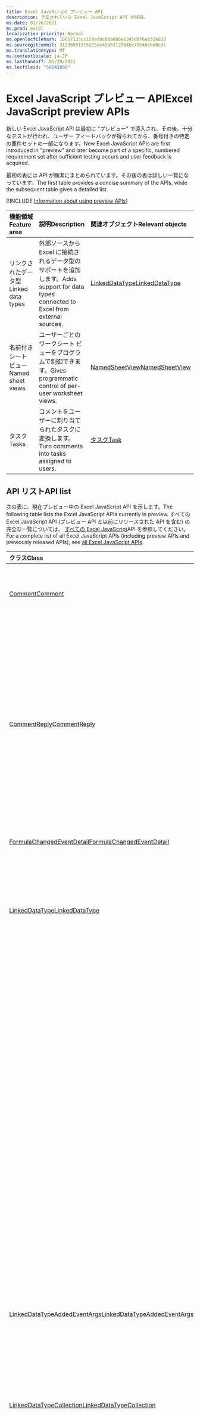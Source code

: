 ```yaml
---
title: Excel JavaScript プレビュー API
description: 予定されている Excel JavaScript API の詳細。
ms.date: 01/26/2021
ms.prod: excel
localization_priority: Normal
ms.openlocfilehash: 10057123cc159af0c00a6b6e6345d8f6ab316822
ms.sourcegitcommit: 3123b9819c5225ee45a5312f64be79e46cbd0e3c
ms.translationtype: MT
ms.contentlocale: ja-JP
ms.lasthandoff: 01/29/2021
ms.locfileid: "50043898"
---
```

# <a name="excel-javascript-preview-apis"></a><span data-ttu-id="1f896-103">Excel JavaScript プレビュー API</span><span class="sxs-lookup"><span data-stu-id="1f896-103">Excel JavaScript preview APIs</span></span>

<span data-ttu-id="1f896-104">新しい Excel JavaScript API は最初に "プレビュー" で導入され、その後、十分なテストが行われ、ユーザー フィードバックが得られてから、番号付きの特定の要件セットの一部になります。</span><span class="sxs-lookup"><span data-stu-id="1f896-104">New Excel JavaScript APIs are first introduced in "preview" and later become part of a specific, numbered requirement set after sufficient testing occurs and user feedback is acquired.</span></span>

<span data-ttu-id="1f896-105">最初の表には API が簡潔にまとめられています。その後の表は詳しい一覧になっています。</span><span class="sxs-lookup"><span data-stu-id="1f896-105">The first table provides a concise summary of the APIs, while the subsequent table gives a detailed list.</span></span>

[!INCLUDE [Information about using preview APIs](../../includes/using-preview-apis-host.md)]

| <span data-ttu-id="1f896-106">機能領域</span><span class="sxs-lookup"><span data-stu-id="1f896-106">Feature area</span></span> | <span data-ttu-id="1f896-107">説明</span><span class="sxs-lookup"><span data-stu-id="1f896-107">Description</span></span> | <span data-ttu-id="1f896-108">関連オブジェクト</span><span class="sxs-lookup"><span data-stu-id="1f896-108">Relevant objects</span></span> |
|:--- |:--- |:--- |
| <span data-ttu-id="1f896-109">リンクされたデータ型</span><span class="sxs-lookup"><span data-stu-id="1f896-109">Linked data types</span></span> | <span data-ttu-id="1f896-110">外部ソースから Excel に接続されるデータ型のサポートを追加します。</span><span class="sxs-lookup"><span data-stu-id="1f896-110">Adds support for data types connected to Excel from external sources.</span></span> | [<span data-ttu-id="1f896-111">LinkedDataType</span><span class="sxs-lookup"><span data-stu-id="1f896-111">LinkedDataType</span></span>](/javascript/api/excel/excel.linkeddatatype)|
| <span data-ttu-id="1f896-112">名前付きシート ビュー</span><span class="sxs-lookup"><span data-stu-id="1f896-112">Named sheet views</span></span> | <span data-ttu-id="1f896-113">ユーザーごとのワークシート ビューをプログラムで制御できます。</span><span class="sxs-lookup"><span data-stu-id="1f896-113">Gives programmatic control of per-user worksheet views.</span></span> | [<span data-ttu-id="1f896-114">NamedSheetView</span><span class="sxs-lookup"><span data-stu-id="1f896-114">NamedSheetView</span></span>](/javascript/api/excel/excel.namedsheetview) |
| <span data-ttu-id="1f896-115">タスク</span><span class="sxs-lookup"><span data-stu-id="1f896-115">Tasks</span></span> | <span data-ttu-id="1f896-116">コメントをユーザーに割り当てられたタスクに変換します。</span><span class="sxs-lookup"><span data-stu-id="1f896-116">Turn comments into tasks assigned to users.</span></span> | [<span data-ttu-id="1f896-117">タスク</span><span class="sxs-lookup"><span data-stu-id="1f896-117">Task</span></span>](/javascript/api/excel/excel.task) |

## <a name="api-list"></a><span data-ttu-id="1f896-118">API リスト</span><span class="sxs-lookup"><span data-stu-id="1f896-118">API list</span></span>

<span data-ttu-id="1f896-119">次の表に、現在プレビュー中の Excel JavaScript API を示します。</span><span class="sxs-lookup"><span data-stu-id="1f896-119">The following table lists the Excel JavaScript APIs currently in preview.</span></span> <span data-ttu-id="1f896-120">すべての Excel JavaScript API (プレビュー API と以前にリリースされた API を含む) の完全な一覧については、 [すべての Excel JavaScript](/javascript/api/excel?view=excel-js-preview&preserve-view=true)API を参照してください。</span><span class="sxs-lookup"><span data-stu-id="1f896-120">For a complete list of all Excel JavaScript APIs (including preview APIs and previously released APIs), see [all Excel JavaScript APIs](/javascript/api/excel?view=excel-js-preview&preserve-view=true).</span></span>

| <span data-ttu-id="1f896-121">クラス</span><span class="sxs-lookup"><span data-stu-id="1f896-121">Class</span></span> | <span data-ttu-id="1f896-122">フィールド</span><span class="sxs-lookup"><span data-stu-id="1f896-122">Fields</span></span> | <span data-ttu-id="1f896-123">説明</span><span class="sxs-lookup"><span data-stu-id="1f896-123">Description</span></span> |
|:---|:---|:---|
|[<span data-ttu-id="1f896-124">Comment</span><span class="sxs-lookup"><span data-stu-id="1f896-124">Comment</span></span>](/javascript/api/excel/excel.comment)|[<span data-ttu-id="1f896-125">assignTask(email: string)</span><span class="sxs-lookup"><span data-stu-id="1f896-125">assignTask(email: string)</span></span>](/javascript/api/excel/excel.comment#assigntask-email-)|<span data-ttu-id="1f896-126">コメントに添付されたタスクを、特定のユーザーに唯一の割り当て先として割り当てる。</span><span class="sxs-lookup"><span data-stu-id="1f896-126">Assigns the task attached to the comment to the given user as the sole assignee.</span></span>|
||[<span data-ttu-id="1f896-127">getTask()</span><span class="sxs-lookup"><span data-stu-id="1f896-127">getTask()</span></span>](/javascript/api/excel/excel.comment#gettask--)|<span data-ttu-id="1f896-128">このコメントに関連付けられているタスクを取得します。</span><span class="sxs-lookup"><span data-stu-id="1f896-128">Gets the task associated with this comment.</span></span>|
||[<span data-ttu-id="1f896-129">getTaskOrNullObject()</span><span class="sxs-lookup"><span data-stu-id="1f896-129">getTaskOrNullObject()</span></span>](/javascript/api/excel/excel.comment#gettaskornullobject--)|<span data-ttu-id="1f896-130">このコメントに関連付けられているタスクを取得します。</span><span class="sxs-lookup"><span data-stu-id="1f896-130">Gets the task associated with this comment.</span></span>|
|[<span data-ttu-id="1f896-131">CommentReply</span><span class="sxs-lookup"><span data-stu-id="1f896-131">CommentReply</span></span>](/javascript/api/excel/excel.commentreply)|[<span data-ttu-id="1f896-132">assignTask(email: string)</span><span class="sxs-lookup"><span data-stu-id="1f896-132">assignTask(email: string)</span></span>](/javascript/api/excel/excel.commentreply#assigntask-email-)|<span data-ttu-id="1f896-133">コメントに添付されたタスクを、特定のユーザーに唯一の割り当て先として割り当てる。</span><span class="sxs-lookup"><span data-stu-id="1f896-133">Assigns the task attached to the comment to the given user as the sole assignee.</span></span>|
||[<span data-ttu-id="1f896-134">getTask()</span><span class="sxs-lookup"><span data-stu-id="1f896-134">getTask()</span></span>](/javascript/api/excel/excel.commentreply#gettask--)|<span data-ttu-id="1f896-135">このコメントに関連付けられているタスクを取得します。</span><span class="sxs-lookup"><span data-stu-id="1f896-135">Gets the task associated with this comment.</span></span>|
||[<span data-ttu-id="1f896-136">getTaskOrNullObject()</span><span class="sxs-lookup"><span data-stu-id="1f896-136">getTaskOrNullObject()</span></span>](/javascript/api/excel/excel.commentreply#gettaskornullobject--)|<span data-ttu-id="1f896-137">このコメントに関連付けられているタスクを取得します。</span><span class="sxs-lookup"><span data-stu-id="1f896-137">Gets the task associated with this comment.</span></span>|
|[<span data-ttu-id="1f896-138">FormulaChangedEventDetail</span><span class="sxs-lookup"><span data-stu-id="1f896-138">FormulaChangedEventDetail</span></span>](/javascript/api/excel/excel.formulachangedeventdetail)|[<span data-ttu-id="1f896-139">cellAddress</span><span class="sxs-lookup"><span data-stu-id="1f896-139">cellAddress</span></span>](/javascript/api/excel/excel.formulachangedeventdetail#celladdress)|<span data-ttu-id="1f896-140">変更された数式を含むセルのアドレス。</span><span class="sxs-lookup"><span data-stu-id="1f896-140">The address of the cell that contains the changed formula.</span></span>|
||[<span data-ttu-id="1f896-141">previousFormula</span><span class="sxs-lookup"><span data-stu-id="1f896-141">previousFormula</span></span>](/javascript/api/excel/excel.formulachangedeventdetail#previousformula)|<span data-ttu-id="1f896-142">変更前の数式を表します。</span><span class="sxs-lookup"><span data-stu-id="1f896-142">Represents the previous formula, before it was changed.</span></span>|
|[<span data-ttu-id="1f896-143">LinkedDataType</span><span class="sxs-lookup"><span data-stu-id="1f896-143">LinkedDataType</span></span>](/javascript/api/excel/excel.linkeddatatype)|[<span data-ttu-id="1f896-144">dataProvider</span><span class="sxs-lookup"><span data-stu-id="1f896-144">dataProvider</span></span>](/javascript/api/excel/excel.linkeddatatype#dataprovider)|<span data-ttu-id="1f896-145">リンクされたデータ型のデータ プロバイダーの名前。</span><span class="sxs-lookup"><span data-stu-id="1f896-145">The name of the data provider for the linked data type.</span></span>|
||[<span data-ttu-id="1f896-146">lastRefreshed</span><span class="sxs-lookup"><span data-stu-id="1f896-146">lastRefreshed</span></span>](/javascript/api/excel/excel.linkeddatatype#lastrefreshed)|<span data-ttu-id="1f896-147">リンクされたデータ型が最後に更新されたブックを開いた後のローカル タイム ゾーンの日時。</span><span class="sxs-lookup"><span data-stu-id="1f896-147">The local time-zone date and time since the workbook was opened when the linked data type was last refreshed.</span></span>|
||[<span data-ttu-id="1f896-148">name</span><span class="sxs-lookup"><span data-stu-id="1f896-148">name</span></span>](/javascript/api/excel/excel.linkeddatatype#name)|<span data-ttu-id="1f896-149">リンクされたデータ型の名前。</span><span class="sxs-lookup"><span data-stu-id="1f896-149">The name of the linked data type.</span></span>|
||[<span data-ttu-id="1f896-150">periodicRefreshInterval</span><span class="sxs-lookup"><span data-stu-id="1f896-150">periodicRefreshInterval</span></span>](/javascript/api/excel/excel.linkeddatatype#periodicrefreshinterval)|<span data-ttu-id="1f896-151">リンクされたデータ型が "Periodic" に設定されている場合に更新される頻度 ( `refreshMode` 秒)。</span><span class="sxs-lookup"><span data-stu-id="1f896-151">The frequency, in seconds, at which the linked data type is refreshed if `refreshMode` is set to "Periodic".</span></span>|
||[<span data-ttu-id="1f896-152">refreshMode</span><span class="sxs-lookup"><span data-stu-id="1f896-152">refreshMode</span></span>](/javascript/api/excel/excel.linkeddatatype#refreshmode)|<span data-ttu-id="1f896-153">リンクされたデータ型のデータを取得するメカニズム。</span><span class="sxs-lookup"><span data-stu-id="1f896-153">The mechanism by which the data for the linked data type is retrieved.</span></span>|
||[<span data-ttu-id="1f896-154">serviceId</span><span class="sxs-lookup"><span data-stu-id="1f896-154">serviceId</span></span>](/javascript/api/excel/excel.linkeddatatype#serviceid)|<span data-ttu-id="1f896-155">リンクされたデータ型の一意の ID。</span><span class="sxs-lookup"><span data-stu-id="1f896-155">The unique id of the linked data type.</span></span>|
||[<span data-ttu-id="1f896-156">supportedRefreshModes</span><span class="sxs-lookup"><span data-stu-id="1f896-156">supportedRefreshModes</span></span>](/javascript/api/excel/excel.linkeddatatype#supportedrefreshmodes)|<span data-ttu-id="1f896-157">リンクされたデータ型でサポートされているすべての更新モードを含む配列を返します。</span><span class="sxs-lookup"><span data-stu-id="1f896-157">Returns an array with all the refresh modes supported by the linked data type.</span></span>|
||[<span data-ttu-id="1f896-158">requestRefresh()</span><span class="sxs-lookup"><span data-stu-id="1f896-158">requestRefresh()</span></span>](/javascript/api/excel/excel.linkeddatatype#requestrefresh--)|<span data-ttu-id="1f896-159">リンクされたデータ型を更新する要求を行います。</span><span class="sxs-lookup"><span data-stu-id="1f896-159">Makes a request to refresh the linked data type.</span></span>|
||[<span data-ttu-id="1f896-160">requestSetRefreshMode(refreshMode: Excel.LinkedDataTypeRefreshMode)</span><span class="sxs-lookup"><span data-stu-id="1f896-160">requestSetRefreshMode(refreshMode: Excel.LinkedDataTypeRefreshMode)</span></span>](/javascript/api/excel/excel.linkeddatatype#requestsetrefreshmode-refreshmode-)|<span data-ttu-id="1f896-161">このリンクされたデータ型の更新モードを変更する要求を行います。</span><span class="sxs-lookup"><span data-stu-id="1f896-161">Makes a request to change the refresh mode for this linked data type.</span></span>|
|[<span data-ttu-id="1f896-162">LinkedDataTypeAddedEventArgs</span><span class="sxs-lookup"><span data-stu-id="1f896-162">LinkedDataTypeAddedEventArgs</span></span>](/javascript/api/excel/excel.linkeddatatypeaddedeventargs)|[<span data-ttu-id="1f896-163">serviceId</span><span class="sxs-lookup"><span data-stu-id="1f896-163">serviceId</span></span>](/javascript/api/excel/excel.linkeddatatypeaddedeventargs#serviceid)|<span data-ttu-id="1f896-164">新しいリンク されたデータ型の一意の ID。</span><span class="sxs-lookup"><span data-stu-id="1f896-164">The unique id of the new linked data type.</span></span>|
||[<span data-ttu-id="1f896-165">source</span><span class="sxs-lookup"><span data-stu-id="1f896-165">source</span></span>](/javascript/api/excel/excel.linkeddatatypeaddedeventargs#source)|<span data-ttu-id="1f896-166">イベントのソースを取得します。</span><span class="sxs-lookup"><span data-stu-id="1f896-166">Gets the source of the event.</span></span>|
||[<span data-ttu-id="1f896-167">type</span><span class="sxs-lookup"><span data-stu-id="1f896-167">type</span></span>](/javascript/api/excel/excel.linkeddatatypeaddedeventargs#type)|<span data-ttu-id="1f896-168">イベントの種類を取得します。</span><span class="sxs-lookup"><span data-stu-id="1f896-168">Gets the type of the event.</span></span>|
|[<span data-ttu-id="1f896-169">LinkedDataTypeCollection</span><span class="sxs-lookup"><span data-stu-id="1f896-169">LinkedDataTypeCollection</span></span>](/javascript/api/excel/excel.linkeddatatypecollection)|[<span data-ttu-id="1f896-170">getCount()</span><span class="sxs-lookup"><span data-stu-id="1f896-170">getCount()</span></span>](/javascript/api/excel/excel.linkeddatatypecollection#getcount--)|<span data-ttu-id="1f896-171">コレクション内のリンクされたデータ型の数を取得します。</span><span class="sxs-lookup"><span data-stu-id="1f896-171">Gets the number of linked data types in the collection.</span></span>|
||[<span data-ttu-id="1f896-172">getItem(key: number)</span><span class="sxs-lookup"><span data-stu-id="1f896-172">getItem(key: number)</span></span>](/javascript/api/excel/excel.linkeddatatypecollection#getitem-key-)|<span data-ttu-id="1f896-173">サービス ID によってリンクされたデータ型を取得します。</span><span class="sxs-lookup"><span data-stu-id="1f896-173">Gets a linked data type by service id.</span></span>|
||[<span data-ttu-id="1f896-174">getItemAt(index: number)</span><span class="sxs-lookup"><span data-stu-id="1f896-174">getItemAt(index: number)</span></span>](/javascript/api/excel/excel.linkeddatatypecollection#getitemat-index-)|<span data-ttu-id="1f896-175">コレクション内のインデックスによってリンクされたデータ型を取得します。</span><span class="sxs-lookup"><span data-stu-id="1f896-175">Gets a linked data type by its index in the collection.</span></span>|
||[<span data-ttu-id="1f896-176">getItemOrNullObject(key: number)</span><span class="sxs-lookup"><span data-stu-id="1f896-176">getItemOrNullObject(key: number)</span></span>](/javascript/api/excel/excel.linkeddatatypecollection#getitemornullobject-key-)|<span data-ttu-id="1f896-177">ID によってリンクされたデータ型を取得します。</span><span class="sxs-lookup"><span data-stu-id="1f896-177">Gets a linked data type by ID.</span></span>|
||[<span data-ttu-id="1f896-178">items</span><span class="sxs-lookup"><span data-stu-id="1f896-178">items</span></span>](/javascript/api/excel/excel.linkeddatatypecollection#items)|<span data-ttu-id="1f896-179">このコレクション内に読み込まれた子アイテムを取得します。</span><span class="sxs-lookup"><span data-stu-id="1f896-179">Gets the loaded child items in this collection.</span></span>|
||[<span data-ttu-id="1f896-180">requestRefreshAll()</span><span class="sxs-lookup"><span data-stu-id="1f896-180">requestRefreshAll()</span></span>](/javascript/api/excel/excel.linkeddatatypecollection#requestrefreshall--)|<span data-ttu-id="1f896-181">コレクション内のすべてのリンクされたデータ型を更新する要求を行います。</span><span class="sxs-lookup"><span data-stu-id="1f896-181">Makes a request to refresh all the linked data types in the collection.</span></span>|
|[<span data-ttu-id="1f896-182">NamedSheetView</span><span class="sxs-lookup"><span data-stu-id="1f896-182">NamedSheetView</span></span>](/javascript/api/excel/excel.namedsheetview)|[<span data-ttu-id="1f896-183">activate()</span><span class="sxs-lookup"><span data-stu-id="1f896-183">activate()</span></span>](/javascript/api/excel/excel.namedsheetview#activate--)|<span data-ttu-id="1f896-184">このシート ビューをアクティブ化します。</span><span class="sxs-lookup"><span data-stu-id="1f896-184">Activates this sheet view.</span></span>|
||[<span data-ttu-id="1f896-185">delete()</span><span class="sxs-lookup"><span data-stu-id="1f896-185">delete()</span></span>](/javascript/api/excel/excel.namedsheetview#delete--)|<span data-ttu-id="1f896-186">ワークシートからシート ビューを削除します。</span><span class="sxs-lookup"><span data-stu-id="1f896-186">Removes the sheet view from the worksheet.</span></span>|
||[<span data-ttu-id="1f896-187">duplicate(name?: string)</span><span class="sxs-lookup"><span data-stu-id="1f896-187">duplicate(name?: string)</span></span>](/javascript/api/excel/excel.namedsheetview#duplicate-name-)|<span data-ttu-id="1f896-188">このシート ビューのコピーを作成します。</span><span class="sxs-lookup"><span data-stu-id="1f896-188">Creates a copy of this sheet view.</span></span>|
||[<span data-ttu-id="1f896-189">name</span><span class="sxs-lookup"><span data-stu-id="1f896-189">name</span></span>](/javascript/api/excel/excel.namedsheetview#name)|<span data-ttu-id="1f896-190">シート ビューの名前を取得または設定します。</span><span class="sxs-lookup"><span data-stu-id="1f896-190">Gets or sets the name of the sheet view.</span></span>|
|[<span data-ttu-id="1f896-191">NamedSheetViewCollection</span><span class="sxs-lookup"><span data-stu-id="1f896-191">NamedSheetViewCollection</span></span>](/javascript/api/excel/excel.namedsheetviewcollection)|[<span data-ttu-id="1f896-192">add(name: string)</span><span class="sxs-lookup"><span data-stu-id="1f896-192">add(name: string)</span></span>](/javascript/api/excel/excel.namedsheetviewcollection#add-name-)|<span data-ttu-id="1f896-193">指定された名前の新しいシート ビューを作成します。</span><span class="sxs-lookup"><span data-stu-id="1f896-193">Creates a new sheet view with the given name.</span></span>|
||[<span data-ttu-id="1f896-194">enterTemporary()</span><span class="sxs-lookup"><span data-stu-id="1f896-194">enterTemporary()</span></span>](/javascript/api/excel/excel.namedsheetviewcollection#entertemporary--)|<span data-ttu-id="1f896-195">新しい一時シート ビューを作成してアクティブ化します。</span><span class="sxs-lookup"><span data-stu-id="1f896-195">Creates and activates a new temporary sheet view.</span></span>|
||[<span data-ttu-id="1f896-196">exit()</span><span class="sxs-lookup"><span data-stu-id="1f896-196">exit()</span></span>](/javascript/api/excel/excel.namedsheetviewcollection#exit--)|<span data-ttu-id="1f896-197">現在アクティブなシート ビューを終了します。</span><span class="sxs-lookup"><span data-stu-id="1f896-197">Exits the currently active sheet view.</span></span>|
||[<span data-ttu-id="1f896-198">getActive()</span><span class="sxs-lookup"><span data-stu-id="1f896-198">getActive()</span></span>](/javascript/api/excel/excel.namedsheetviewcollection#getactive--)|<span data-ttu-id="1f896-199">ワークシートの現在アクティブなシート ビューを取得します。</span><span class="sxs-lookup"><span data-stu-id="1f896-199">Gets the worksheet's currently active sheet view.</span></span>|
||[<span data-ttu-id="1f896-200">getCount()</span><span class="sxs-lookup"><span data-stu-id="1f896-200">getCount()</span></span>](/javascript/api/excel/excel.namedsheetviewcollection#getcount--)|<span data-ttu-id="1f896-201">このワークシートのシート ビューの数を取得します。</span><span class="sxs-lookup"><span data-stu-id="1f896-201">Gets the number of sheet views in this worksheet.</span></span>|
||[<span data-ttu-id="1f896-202">getItem(key: string)</span><span class="sxs-lookup"><span data-stu-id="1f896-202">getItem(key: string)</span></span>](/javascript/api/excel/excel.namedsheetviewcollection#getitem-key-)|<span data-ttu-id="1f896-203">名前を使用してシート ビューを取得します。</span><span class="sxs-lookup"><span data-stu-id="1f896-203">Gets a sheet view using its name.</span></span>|
||[<span data-ttu-id="1f896-204">getItemAt(index: number)</span><span class="sxs-lookup"><span data-stu-id="1f896-204">getItemAt(index: number)</span></span>](/javascript/api/excel/excel.namedsheetviewcollection#getitemat-index-)|<span data-ttu-id="1f896-205">コレクション内のインデックスでシート ビューを取得します。</span><span class="sxs-lookup"><span data-stu-id="1f896-205">Gets a sheet view by its index in the collection.</span></span>|
||[<span data-ttu-id="1f896-206">items</span><span class="sxs-lookup"><span data-stu-id="1f896-206">items</span></span>](/javascript/api/excel/excel.namedsheetviewcollection#items)|<span data-ttu-id="1f896-207">このコレクション内に読み込まれた子アイテムを取得します。</span><span class="sxs-lookup"><span data-stu-id="1f896-207">Gets the loaded child items in this collection.</span></span>|
|[<span data-ttu-id="1f896-208">PivotLayout</span><span class="sxs-lookup"><span data-stu-id="1f896-208">PivotLayout</span></span>](/javascript/api/excel/excel.pivotlayout)|[<span data-ttu-id="1f896-209">altTextDescription</span><span class="sxs-lookup"><span data-stu-id="1f896-209">altTextDescription</span></span>](/javascript/api/excel/excel.pivotlayout#alttextdescription)|<span data-ttu-id="1f896-210">ピボットテーブルの代替テキストの説明。</span><span class="sxs-lookup"><span data-stu-id="1f896-210">The alt text description of the PivotTable.</span></span>|
||[<span data-ttu-id="1f896-211">altTextTitle</span><span class="sxs-lookup"><span data-stu-id="1f896-211">altTextTitle</span></span>](/javascript/api/excel/excel.pivotlayout#alttexttitle)|<span data-ttu-id="1f896-212">ピボットテーブルの代替テキスト タイトル。</span><span class="sxs-lookup"><span data-stu-id="1f896-212">The alt text title of the PivotTable.</span></span>|
||[<span data-ttu-id="1f896-213">displayBlankLineAfterEachItem(display: boolean)</span><span class="sxs-lookup"><span data-stu-id="1f896-213">displayBlankLineAfterEachItem(display: boolean)</span></span>](/javascript/api/excel/excel.pivotlayout#displayblanklineaftereachitem-display-)|<span data-ttu-id="1f896-214">各項目の後に空白行を表示するかどうかを設定します。</span><span class="sxs-lookup"><span data-stu-id="1f896-214">Sets whether or not to display a blank line after each item.</span></span>|
||[<span data-ttu-id="1f896-215">emptyCellText</span><span class="sxs-lookup"><span data-stu-id="1f896-215">emptyCellText</span></span>](/javascript/api/excel/excel.pivotlayout#emptycelltext)|<span data-ttu-id="1f896-216">次の場合、ピボットテーブルの空のセルに自動的に入力されるテキスト `fillEmptyCells == true` です。</span><span class="sxs-lookup"><span data-stu-id="1f896-216">The text that is automatically filled into any empty cell in the PivotTable if `fillEmptyCells == true`.</span></span>|
||[<span data-ttu-id="1f896-217">fillEmptyCells</span><span class="sxs-lookup"><span data-stu-id="1f896-217">fillEmptyCells</span></span>](/javascript/api/excel/excel.pivotlayout#fillemptycells)|<span data-ttu-id="1f896-218">ピボットテーブル内の空のセルに次の値を設定するかどうかを指定します `emptyCellText` 。</span><span class="sxs-lookup"><span data-stu-id="1f896-218">Specifies whether empty cells in the PivotTable should be populated with the `emptyCellText`.</span></span>|
||[<span data-ttu-id="1f896-219">getCell(dataHierarchy: DataPivotHierarchy \| string, rowItems: Array<PivotItem \| string>, columnItems: Array<PivotItem \| string>)</span><span class="sxs-lookup"><span data-stu-id="1f896-219">getCell(dataHierarchy: DataPivotHierarchy \| string, rowItems: Array<PivotItem \| string>, columnItems: Array<PivotItem \| string>)</span></span>](/javascript/api/excel/excel.pivotlayout#getcell-datahierarchy--rowitems--columnitems-)|<span data-ttu-id="1f896-220">データ階層と、それぞれの階層の行および列の項目に基づいて、ピボットテーブル内の一意のセルを取得します。 </span><span class="sxs-lookup"><span data-stu-id="1f896-220">Gets a unique cell in the PivotTable based on a data hierarchy and the row and column items of their respective hierarchies.</span></span>|
||[<span data-ttu-id="1f896-221">pivotStyle</span><span class="sxs-lookup"><span data-stu-id="1f896-221">pivotStyle</span></span>](/javascript/api/excel/excel.pivotlayout#pivotstyle)|<span data-ttu-id="1f896-222">ピボットテーブルに適用されるスタイルを指定します。</span><span class="sxs-lookup"><span data-stu-id="1f896-222">The style applied to the PivotTable.</span></span>|
||[<span data-ttu-id="1f896-223">repeatAllItemLabels(repeatLabels: boolean)</span><span class="sxs-lookup"><span data-stu-id="1f896-223">repeatAllItemLabels(repeatLabels: boolean)</span></span>](/javascript/api/excel/excel.pivotlayout#repeatallitemlabels-repeatlabels-)|<span data-ttu-id="1f896-224">ピボットテーブル内のすべてのフィールドで [すべてのアイテム ラベルを繰り返す] 設定を設定します。</span><span class="sxs-lookup"><span data-stu-id="1f896-224">Sets the "repeat all item labels" setting across all fields in the PivotTable.</span></span>|
||[<span data-ttu-id="1f896-225">setStyle(style: string \| PivotTableStyle \| BuiltInPivotTableStyle)</span><span class="sxs-lookup"><span data-stu-id="1f896-225">setStyle(style: string \| PivotTableStyle \| BuiltInPivotTableStyle)</span></span>](/javascript/api/excel/excel.pivotlayout#setstyle-style-)|<span data-ttu-id="1f896-226">ピボットテーブルに適用するスタイルを設定します。</span><span class="sxs-lookup"><span data-stu-id="1f896-226">Sets the style applied to the PivotTable.</span></span>|
||[<span data-ttu-id="1f896-227">showFieldHeaders</span><span class="sxs-lookup"><span data-stu-id="1f896-227">showFieldHeaders</span></span>](/javascript/api/excel/excel.pivotlayout#showfieldheaders)|<span data-ttu-id="1f896-228">ピボットテーブルにフィールド ヘッダー (フィールド キャプションとフィルター ドロップダウン) を表示するかどうかを指定します。</span><span class="sxs-lookup"><span data-stu-id="1f896-228">Specifies whether the PivotTable displays field headers (field captions and filter drop-downs).</span></span>|
|[<span data-ttu-id="1f896-229">PivotTable</span><span class="sxs-lookup"><span data-stu-id="1f896-229">PivotTable</span></span>](/javascript/api/excel/excel.pivottable)|[<span data-ttu-id="1f896-230">refreshOnOpen</span><span class="sxs-lookup"><span data-stu-id="1f896-230">refreshOnOpen</span></span>](/javascript/api/excel/excel.pivottable#refreshonopen)|<span data-ttu-id="1f896-231">ブックを開くとピボットテーブルを更新するかどうかを指定します。</span><span class="sxs-lookup"><span data-stu-id="1f896-231">Specifies whether the PivotTable refreshes when the workbook opens.</span></span>|
|[<span data-ttu-id="1f896-232">Range</span><span class="sxs-lookup"><span data-stu-id="1f896-232">Range</span></span>](/javascript/api/excel/excel.range)|[<span data-ttu-id="1f896-233">getPrecedents()</span><span class="sxs-lookup"><span data-stu-id="1f896-233">getPrecedents()</span></span>](/javascript/api/excel/excel.range#getprecedents--)|<span data-ttu-id="1f896-234">同じワークシートまたは複数のワークシート内のセルのすべての参照元を含む範囲を表す `WorkbookRangeAreas` オブジェクトを返します。</span><span class="sxs-lookup"><span data-stu-id="1f896-234">Returns a `WorkbookRangeAreas` object that represents the range containing all the precedents of a cell in same worksheet or in multiple worksheets.</span></span>|
|[<span data-ttu-id="1f896-235">RefreshModeChangedEventArgs</span><span class="sxs-lookup"><span data-stu-id="1f896-235">RefreshModeChangedEventArgs</span></span>](/javascript/api/excel/excel.refreshmodechangedeventargs)|[<span data-ttu-id="1f896-236">refreshMode</span><span class="sxs-lookup"><span data-stu-id="1f896-236">refreshMode</span></span>](/javascript/api/excel/excel.refreshmodechangedeventargs#refreshmode)|<span data-ttu-id="1f896-237">リンクされたデータ型の更新モード。</span><span class="sxs-lookup"><span data-stu-id="1f896-237">The linked data type refresh mode.</span></span>|
||[<span data-ttu-id="1f896-238">serviceId</span><span class="sxs-lookup"><span data-stu-id="1f896-238">serviceId</span></span>](/javascript/api/excel/excel.refreshmodechangedeventargs#serviceid)|<span data-ttu-id="1f896-239">更新モードが変更されたオブジェクトの一意の ID。</span><span class="sxs-lookup"><span data-stu-id="1f896-239">The unique id of the object whose refresh mode was changed.</span></span>|
||[<span data-ttu-id="1f896-240">source</span><span class="sxs-lookup"><span data-stu-id="1f896-240">source</span></span>](/javascript/api/excel/excel.refreshmodechangedeventargs#source)|<span data-ttu-id="1f896-241">イベントのソースを取得します。</span><span class="sxs-lookup"><span data-stu-id="1f896-241">Gets the source of the event.</span></span>|
||[<span data-ttu-id="1f896-242">type</span><span class="sxs-lookup"><span data-stu-id="1f896-242">type</span></span>](/javascript/api/excel/excel.refreshmodechangedeventargs#type)|<span data-ttu-id="1f896-243">イベントの種類を取得します。</span><span class="sxs-lookup"><span data-stu-id="1f896-243">Gets the type of the event.</span></span>|
|[<span data-ttu-id="1f896-244">RefreshRequestCompletedEventArgs</span><span class="sxs-lookup"><span data-stu-id="1f896-244">RefreshRequestCompletedEventArgs</span></span>](/javascript/api/excel/excel.refreshrequestcompletedeventargs)|[<span data-ttu-id="1f896-245">refreshed</span><span class="sxs-lookup"><span data-stu-id="1f896-245">refreshed</span></span>](/javascript/api/excel/excel.refreshrequestcompletedeventargs#refreshed)|<span data-ttu-id="1f896-246">更新要求が成功したかどうかを示します。</span><span class="sxs-lookup"><span data-stu-id="1f896-246">Indicates if the request to refresh was successful.</span></span>|
||[<span data-ttu-id="1f896-247">serviceId</span><span class="sxs-lookup"><span data-stu-id="1f896-247">serviceId</span></span>](/javascript/api/excel/excel.refreshrequestcompletedeventargs#serviceid)|<span data-ttu-id="1f896-248">更新要求が完了したオブジェクトの一意の ID。</span><span class="sxs-lookup"><span data-stu-id="1f896-248">The unique id of the object whose refresh request was completed.</span></span>|
||[<span data-ttu-id="1f896-249">source</span><span class="sxs-lookup"><span data-stu-id="1f896-249">source</span></span>](/javascript/api/excel/excel.refreshrequestcompletedeventargs#source)|<span data-ttu-id="1f896-250">イベントのソースを取得します。</span><span class="sxs-lookup"><span data-stu-id="1f896-250">Gets the source of the event.</span></span>|
||[<span data-ttu-id="1f896-251">type</span><span class="sxs-lookup"><span data-stu-id="1f896-251">type</span></span>](/javascript/api/excel/excel.refreshrequestcompletedeventargs#type)|<span data-ttu-id="1f896-252">イベントの種類を取得します。</span><span class="sxs-lookup"><span data-stu-id="1f896-252">Gets the type of the event.</span></span>|
||[<span data-ttu-id="1f896-253">warnings</span><span class="sxs-lookup"><span data-stu-id="1f896-253">warnings</span></span>](/javascript/api/excel/excel.refreshrequestcompletedeventargs#warnings)|<span data-ttu-id="1f896-254">更新要求から生成された警告を含む配列。</span><span class="sxs-lookup"><span data-stu-id="1f896-254">An array that contains any warnings generated from the refresh request.</span></span>|
|[<span data-ttu-id="1f896-255">ShapeCollection</span><span class="sxs-lookup"><span data-stu-id="1f896-255">ShapeCollection</span></span>](/javascript/api/excel/excel.shapecollection)|[<span data-ttu-id="1f896-256">addSvg(xml: string)</span><span class="sxs-lookup"><span data-stu-id="1f896-256">addSvg(xml: string)</span></span>](/javascript/api/excel/excel.shapecollection#addsvg-xml-)|<span data-ttu-id="1f896-257">XML 文字列からスケーラブルなベクター グラフィックス (SVG) を作成し、それをワークシートに追加します。</span><span class="sxs-lookup"><span data-stu-id="1f896-257">Creates a scalable vector graphic (SVG) from an XML string and adds it to the worksheet.</span></span>|
|[<span data-ttu-id="1f896-258">Slicer</span><span class="sxs-lookup"><span data-stu-id="1f896-258">Slicer</span></span>](/javascript/api/excel/excel.slicer)|[<span data-ttu-id="1f896-259">nameInFormula</span><span class="sxs-lookup"><span data-stu-id="1f896-259">nameInFormula</span></span>](/javascript/api/excel/excel.slicer#nameinformula)|<span data-ttu-id="1f896-260">数式で使用するスライサーの名前を表します。</span><span class="sxs-lookup"><span data-stu-id="1f896-260">Represents the slicer name used in the formula.</span></span>|
||[<span data-ttu-id="1f896-261">slicerStyle</span><span class="sxs-lookup"><span data-stu-id="1f896-261">slicerStyle</span></span>](/javascript/api/excel/excel.slicer#slicerstyle)|<span data-ttu-id="1f896-262">スライサーに適用されるスタイル。</span><span class="sxs-lookup"><span data-stu-id="1f896-262">The style applied to the Slicer.</span></span>|
||[<span data-ttu-id="1f896-263">setStyle(style: string \| SlicerStyle \| BuiltInSlicerStyle)</span><span class="sxs-lookup"><span data-stu-id="1f896-263">setStyle(style: string \| SlicerStyle \| BuiltInSlicerStyle)</span></span>](/javascript/api/excel/excel.slicer#setstyle-style-)|<span data-ttu-id="1f896-264">スライサーに適用するスタイルを設定します。</span><span class="sxs-lookup"><span data-stu-id="1f896-264">Sets the style applied to the slicer.</span></span>|
|[<span data-ttu-id="1f896-265">Table</span><span class="sxs-lookup"><span data-stu-id="1f896-265">Table</span></span>](/javascript/api/excel/excel.table)|[<span data-ttu-id="1f896-266">clearStyle()</span><span class="sxs-lookup"><span data-stu-id="1f896-266">clearStyle()</span></span>](/javascript/api/excel/excel.table#clearstyle--)|<span data-ttu-id="1f896-267">既定のテーブル スタイルを使用するようにテーブルを変更します。</span><span class="sxs-lookup"><span data-stu-id="1f896-267">Changes the table to use the default table style.</span></span>|
||[<span data-ttu-id="1f896-268">onFiltered</span><span class="sxs-lookup"><span data-stu-id="1f896-268">onFiltered</span></span>](/javascript/api/excel/excel.table#onfiltered)|<span data-ttu-id="1f896-269">フィルターが特定のテーブルに適用されたときに発生します。</span><span class="sxs-lookup"><span data-stu-id="1f896-269">Occurs when filter is applied on a specific table.</span></span>|
||[<span data-ttu-id="1f896-270">tableStyle</span><span class="sxs-lookup"><span data-stu-id="1f896-270">tableStyle</span></span>](/javascript/api/excel/excel.table#tablestyle)|<span data-ttu-id="1f896-271">Table に適用されるスタイルを指定します。</span><span class="sxs-lookup"><span data-stu-id="1f896-271">The style applied to the Table.</span></span>|
||[<span data-ttu-id="1f896-272">setStyle(style: string \| TableStyle \| BuiltInTableStyle)</span><span class="sxs-lookup"><span data-stu-id="1f896-272">setStyle(style: string \| TableStyle \| BuiltInTableStyle)</span></span>](/javascript/api/excel/excel.table#setstyle-style-)|<span data-ttu-id="1f896-273">表に適用するスタイルを設定します。</span><span class="sxs-lookup"><span data-stu-id="1f896-273">Sets the style applied to the table.</span></span>|
|[<span data-ttu-id="1f896-274">TableCollection</span><span class="sxs-lookup"><span data-stu-id="1f896-274">TableCollection</span></span>](/javascript/api/excel/excel.tablecollection)|[<span data-ttu-id="1f896-275">onFiltered</span><span class="sxs-lookup"><span data-stu-id="1f896-275">onFiltered</span></span>](/javascript/api/excel/excel.tablecollection#onfiltered)|<span data-ttu-id="1f896-276">ブックまたはワークシートのテーブルにフィルターが適用されたときに発生します。</span><span class="sxs-lookup"><span data-stu-id="1f896-276">Occurs when filter is applied on any table in a workbook, or a worksheet.</span></span>|
|[<span data-ttu-id="1f896-277">TableFilteredEventArgs</span><span class="sxs-lookup"><span data-stu-id="1f896-277">TableFilteredEventArgs</span></span>](/javascript/api/excel/excel.tablefilteredeventargs)|[<span data-ttu-id="1f896-278">tableId</span><span class="sxs-lookup"><span data-stu-id="1f896-278">tableId</span></span>](/javascript/api/excel/excel.tablefilteredeventargs#tableid)|<span data-ttu-id="1f896-279">フィルターが適用されているテーブルの ID を取得します。</span><span class="sxs-lookup"><span data-stu-id="1f896-279">Gets the id of the table in which the filter is applied.</span></span>|
||[<span data-ttu-id="1f896-280">type</span><span class="sxs-lookup"><span data-stu-id="1f896-280">type</span></span>](/javascript/api/excel/excel.tablefilteredeventargs#type)|<span data-ttu-id="1f896-281">イベントの種類を取得します。</span><span class="sxs-lookup"><span data-stu-id="1f896-281">Gets the type of the event.</span></span>|
||[<span data-ttu-id="1f896-282">worksheetId</span><span class="sxs-lookup"><span data-stu-id="1f896-282">worksheetId</span></span>](/javascript/api/excel/excel.tablefilteredeventargs#worksheetid)|<span data-ttu-id="1f896-283">テーブルを含むワークシートの ID を取得します。</span><span class="sxs-lookup"><span data-stu-id="1f896-283">Gets the id of the worksheet which contains the table.</span></span>|
|[<span data-ttu-id="1f896-284">タスク</span><span class="sxs-lookup"><span data-stu-id="1f896-284">Task</span></span>](/javascript/api/excel/excel.task)|[<span data-ttu-id="1f896-285">addAssignee(email: string)</span><span class="sxs-lookup"><span data-stu-id="1f896-285">addAssignee(email: string)</span></span>](/javascript/api/excel/excel.task#addassignee-email-)|<span data-ttu-id="1f896-286">タスクに割り当て先を追加します。</span><span class="sxs-lookup"><span data-stu-id="1f896-286">Adds an assignee to the task.</span></span>|
||[<span data-ttu-id="1f896-287">applyChanges(taskChanges: Excel.TaskChanges)</span><span class="sxs-lookup"><span data-stu-id="1f896-287">applyChanges(taskChanges: Excel.TaskChanges)</span></span>](/javascript/api/excel/excel.task#applychanges-taskchanges-)|<span data-ttu-id="1f896-288">指定された変更をタスクに適用します。</span><span class="sxs-lookup"><span data-stu-id="1f896-288">Applies the given changes to the task.</span></span>|
||[<span data-ttu-id="1f896-289">assignees</span><span class="sxs-lookup"><span data-stu-id="1f896-289">assignees</span></span>](/javascript/api/excel/excel.task#assignees)|<span data-ttu-id="1f896-290">タスクが割り当てられているユーザーを取得します。</span><span class="sxs-lookup"><span data-stu-id="1f896-290">Gets the users to whom the task is assigned.</span></span>|
||[<span data-ttu-id="1f896-291">comment</span><span class="sxs-lookup"><span data-stu-id="1f896-291">comment</span></span>](/javascript/api/excel/excel.task#comment)|<span data-ttu-id="1f896-292">タスクに関連付けられているコメントを取得します。</span><span class="sxs-lookup"><span data-stu-id="1f896-292">Gets the comment associated with the task.</span></span>|
||[<span data-ttu-id="1f896-293">dueDate</span><span class="sxs-lookup"><span data-stu-id="1f896-293">dueDate</span></span>](/javascript/api/excel/excel.task#duedate)|<span data-ttu-id="1f896-294">タスクの期限の日時を取得します。</span><span class="sxs-lookup"><span data-stu-id="1f896-294">Gets the date and time the task is due.</span></span>|
||[<span data-ttu-id="1f896-295">historyRecords</span><span class="sxs-lookup"><span data-stu-id="1f896-295">historyRecords</span></span>](/javascript/api/excel/excel.task#historyrecords)|<span data-ttu-id="1f896-296">タスクの履歴レコードを取得します。</span><span class="sxs-lookup"><span data-stu-id="1f896-296">Gets the history records of the task.</span></span>|
||[<span data-ttu-id="1f896-297">id</span><span class="sxs-lookup"><span data-stu-id="1f896-297">id</span></span>](/javascript/api/excel/excel.task#id)|<span data-ttu-id="1f896-298">タスクの ID を取得します。</span><span class="sxs-lookup"><span data-stu-id="1f896-298">Gets the id of the task.</span></span>|
||[<span data-ttu-id="1f896-299">percentComplete</span><span class="sxs-lookup"><span data-stu-id="1f896-299">percentComplete</span></span>](/javascript/api/excel/excel.task#percentcomplete)|<span data-ttu-id="1f896-300">タスクの完了率を取得します。</span><span class="sxs-lookup"><span data-stu-id="1f896-300">Gets the completion percentage of the task.</span></span>|
||[<span data-ttu-id="1f896-301">priority</span><span class="sxs-lookup"><span data-stu-id="1f896-301">priority</span></span>](/javascript/api/excel/excel.task#priority)|<span data-ttu-id="1f896-302">タスクの優先度を取得します。</span><span class="sxs-lookup"><span data-stu-id="1f896-302">Gets the priority of the task.</span></span>|
||[<span data-ttu-id="1f896-303">startDate</span><span class="sxs-lookup"><span data-stu-id="1f896-303">startDate</span></span>](/javascript/api/excel/excel.task#startdate)|<span data-ttu-id="1f896-304">タスクを開始する日時を取得します。</span><span class="sxs-lookup"><span data-stu-id="1f896-304">Gets the date and time the task should start.</span></span>|
||[<span data-ttu-id="1f896-305">title</span><span class="sxs-lookup"><span data-stu-id="1f896-305">title</span></span>](/javascript/api/excel/excel.task#title)|<span data-ttu-id="1f896-306">タスクのタイトルを取得します。</span><span class="sxs-lookup"><span data-stu-id="1f896-306">Gets title of the task.</span></span>|
||[<span data-ttu-id="1f896-307">removeAllAssignees()</span><span class="sxs-lookup"><span data-stu-id="1f896-307">removeAllAssignees()</span></span>](/javascript/api/excel/excel.task#removeallassignees--)|<span data-ttu-id="1f896-308">タスクからすべての割り当て者を削除します。</span><span class="sxs-lookup"><span data-stu-id="1f896-308">Removes all assignees from the task.</span></span>|
||[<span data-ttu-id="1f896-309">removeAssignee(email: string)</span><span class="sxs-lookup"><span data-stu-id="1f896-309">removeAssignee(email: string)</span></span>](/javascript/api/excel/excel.task#removeassignee-email-)|<span data-ttu-id="1f896-310">タスクから割り当て先を削除します。</span><span class="sxs-lookup"><span data-stu-id="1f896-310">Removes an assignee from the task.</span></span>|
||[<span data-ttu-id="1f896-311">setPercentComplete(percentComplete: number)</span><span class="sxs-lookup"><span data-stu-id="1f896-311">setPercentComplete(percentComplete: number)</span></span>](/javascript/api/excel/excel.task#setpercentcomplete-percentcomplete-)|<span data-ttu-id="1f896-312">タスクの完了を変更します。</span><span class="sxs-lookup"><span data-stu-id="1f896-312">Changes the completion of the task.</span></span>|
||[<span data-ttu-id="1f896-313">setPriority(priority: number)</span><span class="sxs-lookup"><span data-stu-id="1f896-313">setPriority(priority: number)</span></span>](/javascript/api/excel/excel.task#setpriority-priority-)|<span data-ttu-id="1f896-314">タスクの優先度を変更します。</span><span class="sxs-lookup"><span data-stu-id="1f896-314">Changes the priority of the task.</span></span>|
||[<span data-ttu-id="1f896-315">setStartDateAndDueDate(startDate: Date, dueDate: Date)</span><span class="sxs-lookup"><span data-stu-id="1f896-315">setStartDateAndDueDate(startDate: Date, dueDate: Date)</span></span>](/javascript/api/excel/excel.task#setstartdateandduedate-startdate--duedate-)|<span data-ttu-id="1f896-316">タスクの開始日と期限を変更します。</span><span class="sxs-lookup"><span data-stu-id="1f896-316">Changes the start and the due dates of the task.</span></span>|
||[<span data-ttu-id="1f896-317">setTitle(title: string)</span><span class="sxs-lookup"><span data-stu-id="1f896-317">setTitle(title: string)</span></span>](/javascript/api/excel/excel.task#settitle-title-)|<span data-ttu-id="1f896-318">タスクのタイトルを変更します。</span><span class="sxs-lookup"><span data-stu-id="1f896-318">Changes the title of the task.</span></span>|
|[<span data-ttu-id="1f896-319">TaskChanges</span><span class="sxs-lookup"><span data-stu-id="1f896-319">TaskChanges</span></span>](/javascript/api/excel/excel.taskchanges)|[<span data-ttu-id="1f896-320">dueDate</span><span class="sxs-lookup"><span data-stu-id="1f896-320">dueDate</span></span>](/javascript/api/excel/excel.taskchanges#duedate)|<span data-ttu-id="1f896-321">タスクの新しい期限を UTC タイム ゾーンで設定します。</span><span class="sxs-lookup"><span data-stu-id="1f896-321">Sets a new due date for the task, in UTC time zone.</span></span>|
||[<span data-ttu-id="1f896-322">emailsToAssign</span><span class="sxs-lookup"><span data-stu-id="1f896-322">emailsToAssign</span></span>](/javascript/api/excel/excel.taskchanges#emailstoassign)|<span data-ttu-id="1f896-323">タスクに割り当てるユーザーの電子メール アドレスを設定します。</span><span class="sxs-lookup"><span data-stu-id="1f896-323">Sets email addresses of the users to assign to the task.</span></span>|
||[<span data-ttu-id="1f896-324">emailsToUnassign</span><span class="sxs-lookup"><span data-stu-id="1f896-324">emailsToUnassign</span></span>](/javascript/api/excel/excel.taskchanges#emailstounassign)|<span data-ttu-id="1f896-325">タスクの割り当てを解除するユーザーの電子メール アドレスを設定します。</span><span class="sxs-lookup"><span data-stu-id="1f896-325">Sets email addresses of the users to unassign from the task.</span></span>|
||[<span data-ttu-id="1f896-326">percentComplete</span><span class="sxs-lookup"><span data-stu-id="1f896-326">percentComplete</span></span>](/javascript/api/excel/excel.taskchanges#percentcomplete)|<span data-ttu-id="1f896-327">タスクの新しい完了率を設定します。</span><span class="sxs-lookup"><span data-stu-id="1f896-327">Sets a new completion percentage for the task.</span></span>|
||[<span data-ttu-id="1f896-328">priority</span><span class="sxs-lookup"><span data-stu-id="1f896-328">priority</span></span>](/javascript/api/excel/excel.taskchanges#priority)|<span data-ttu-id="1f896-329">タスクの新しい優先度を設定します。</span><span class="sxs-lookup"><span data-stu-id="1f896-329">Sets a new priority for the task.</span></span>|
||[<span data-ttu-id="1f896-330">removeAllPreviousAssignees</span><span class="sxs-lookup"><span data-stu-id="1f896-330">removeAllPreviousAssignees</span></span>](/javascript/api/excel/excel.taskchanges#removeallpreviousassignees)|<span data-ttu-id="1f896-331">変更によって以前のすべての割り当て先をタスクから削除する必要がある場合に設定します。</span><span class="sxs-lookup"><span data-stu-id="1f896-331">Sets if the change should remove all previous assignees from the task.</span></span>|
||[<span data-ttu-id="1f896-332">startDate</span><span class="sxs-lookup"><span data-stu-id="1f896-332">startDate</span></span>](/javascript/api/excel/excel.taskchanges#startdate)|<span data-ttu-id="1f896-333">タスクの新しい開始日を UTC タイム ゾーンで設定します。</span><span class="sxs-lookup"><span data-stu-id="1f896-333">Sets a new start date for the task, in UTC time zone.</span></span>|
||[<span data-ttu-id="1f896-334">title</span><span class="sxs-lookup"><span data-stu-id="1f896-334">title</span></span>](/javascript/api/excel/excel.taskchanges#title)|<span data-ttu-id="1f896-335">タスクの新しいタイトルを設定します。</span><span class="sxs-lookup"><span data-stu-id="1f896-335">Sets a new title for the task.</span></span>|
|[<span data-ttu-id="1f896-336">TaskCollection</span><span class="sxs-lookup"><span data-stu-id="1f896-336">TaskCollection</span></span>](/javascript/api/excel/excel.taskcollection)|[<span data-ttu-id="1f896-337">getCount()</span><span class="sxs-lookup"><span data-stu-id="1f896-337">getCount()</span></span>](/javascript/api/excel/excel.taskcollection#getcount--)|<span data-ttu-id="1f896-338">コレクション内のタスクの数を取得します。</span><span class="sxs-lookup"><span data-stu-id="1f896-338">Gets the number of tasks in the collection.</span></span>|
||[<span data-ttu-id="1f896-339">getItem(key: string)</span><span class="sxs-lookup"><span data-stu-id="1f896-339">getItem(key: string)</span></span>](/javascript/api/excel/excel.taskcollection#getitem-key-)|<span data-ttu-id="1f896-340">ID を使用してタスクを取得します。</span><span class="sxs-lookup"><span data-stu-id="1f896-340">Gets a task using its id.</span></span>|
||[<span data-ttu-id="1f896-341">getItemAt(index: number)</span><span class="sxs-lookup"><span data-stu-id="1f896-341">getItemAt(index: number)</span></span>](/javascript/api/excel/excel.taskcollection#getitemat-index-)|<span data-ttu-id="1f896-342">コレクション内のインデックスでタスクを取得します。</span><span class="sxs-lookup"><span data-stu-id="1f896-342">Gets a task by its index in the collection.</span></span>|
||[<span data-ttu-id="1f896-343">getItemOrNullObject(key: string)</span><span class="sxs-lookup"><span data-stu-id="1f896-343">getItemOrNullObject(key: string)</span></span>](/javascript/api/excel/excel.taskcollection#getitemornullobject-key-)|<span data-ttu-id="1f896-344">ID を使用してタスクを取得します。</span><span class="sxs-lookup"><span data-stu-id="1f896-344">Gets a task using its id.</span></span>|
||[<span data-ttu-id="1f896-345">items</span><span class="sxs-lookup"><span data-stu-id="1f896-345">items</span></span>](/javascript/api/excel/excel.taskcollection#items)|<span data-ttu-id="1f896-346">このコレクション内に読み込まれた子アイテムを取得します。</span><span class="sxs-lookup"><span data-stu-id="1f896-346">Gets the loaded child items in this collection.</span></span>|
|[<span data-ttu-id="1f896-347">TaskHistoryRecord</span><span class="sxs-lookup"><span data-stu-id="1f896-347">TaskHistoryRecord</span></span>](/javascript/api/excel/excel.taskhistoryrecord)|[<span data-ttu-id="1f896-348">anchorId</span><span class="sxs-lookup"><span data-stu-id="1f896-348">anchorId</span></span>](/javascript/api/excel/excel.taskhistoryrecord#anchorid)|<span data-ttu-id="1f896-349">タスクがアンカーされているオブジェクトの ID を表します (コメントに関連付けられたタスクの commentId など)。</span><span class="sxs-lookup"><span data-stu-id="1f896-349">Represents the ID of the object to which the task is anchored (e.g., commentId for tasks attached to comments).</span></span>|
||[<span data-ttu-id="1f896-350">assignee</span><span class="sxs-lookup"><span data-stu-id="1f896-350">assignee</span></span>](/javascript/api/excel/excel.taskhistoryrecord#assignee)|<span data-ttu-id="1f896-351">"割り当て" 履歴レコードの種類のタスクに割り当てられているユーザー、または "割り当て解除" 履歴レコードの種類のタスクから割り当てを解除するユーザーを表します。</span><span class="sxs-lookup"><span data-stu-id="1f896-351">Represents the user assigned to the task for an "Assign" history record type, or the user to unassign from the task for an "Unassign" history record type.</span></span>|
||[<span data-ttu-id="1f896-352">attributionUser</span><span class="sxs-lookup"><span data-stu-id="1f896-352">attributionUser</span></span>](/javascript/api/excel/excel.taskhistoryrecord#attributionuser)|<span data-ttu-id="1f896-353">タスクを作成または変更したユーザーを表します。</span><span class="sxs-lookup"><span data-stu-id="1f896-353">Represents the user who created or changed the task.</span></span>|
||[<span data-ttu-id="1f896-354">dueDate</span><span class="sxs-lookup"><span data-stu-id="1f896-354">dueDate</span></span>](/javascript/api/excel/excel.taskhistoryrecord#duedate)|<span data-ttu-id="1f896-355">タスクの期限を表します。</span><span class="sxs-lookup"><span data-stu-id="1f896-355">Represents the task's due date.</span></span>|
||[<span data-ttu-id="1f896-356">historyRecordCreatedDate</span><span class="sxs-lookup"><span data-stu-id="1f896-356">historyRecordCreatedDate</span></span>](/javascript/api/excel/excel.taskhistoryrecord#historyrecordcreateddate)|<span data-ttu-id="1f896-357">タスク履歴レコードの作成日を表します。</span><span class="sxs-lookup"><span data-stu-id="1f896-357">Represents creation date of the task history record.</span></span>|
||[<span data-ttu-id="1f896-358">id</span><span class="sxs-lookup"><span data-stu-id="1f896-358">id</span></span>](/javascript/api/excel/excel.taskhistoryrecord#id)|<span data-ttu-id="1f896-359">履歴レコードの ID。</span><span class="sxs-lookup"><span data-stu-id="1f896-359">ID for the history record.</span></span>|
||[<span data-ttu-id="1f896-360">percentComplete</span><span class="sxs-lookup"><span data-stu-id="1f896-360">percentComplete</span></span>](/javascript/api/excel/excel.taskhistoryrecord#percentcomplete)|<span data-ttu-id="1f896-361">タスクの完了率を表します。</span><span class="sxs-lookup"><span data-stu-id="1f896-361">Represents the task's completion percentage.</span></span>|
||[<span data-ttu-id="1f896-362">priority</span><span class="sxs-lookup"><span data-stu-id="1f896-362">priority</span></span>](/javascript/api/excel/excel.taskhistoryrecord#priority)|<span data-ttu-id="1f896-363">タスクの優先度を表します。</span><span class="sxs-lookup"><span data-stu-id="1f896-363">Represents the task's priority.</span></span>|
||[<span data-ttu-id="1f896-364">startDate</span><span class="sxs-lookup"><span data-stu-id="1f896-364">startDate</span></span>](/javascript/api/excel/excel.taskhistoryrecord#startdate)|<span data-ttu-id="1f896-365">タスクの開始日を表します。</span><span class="sxs-lookup"><span data-stu-id="1f896-365">Represents the task's start date.</span></span>|
||[<span data-ttu-id="1f896-366">title</span><span class="sxs-lookup"><span data-stu-id="1f896-366">title</span></span>](/javascript/api/excel/excel.taskhistoryrecord#title)|<span data-ttu-id="1f896-367">タスクのタイトルを表します。</span><span class="sxs-lookup"><span data-stu-id="1f896-367">Represents the task's title.</span></span>|
||[<span data-ttu-id="1f896-368">type</span><span class="sxs-lookup"><span data-stu-id="1f896-368">type</span></span>](/javascript/api/excel/excel.taskhistoryrecord#type)|<span data-ttu-id="1f896-369">タスク履歴レコードの種類を表します。</span><span class="sxs-lookup"><span data-stu-id="1f896-369">Represents task history record's type.</span></span>|
||[<span data-ttu-id="1f896-370">undoHistoryId</span><span class="sxs-lookup"><span data-stu-id="1f896-370">undoHistoryId</span></span>](/javascript/api/excel/excel.taskhistoryrecord#undohistoryid)|<span data-ttu-id="1f896-371">"元に戻TaskHistoryRecord.id" 履歴レコードの種類に対して取り消された新しいプロパティを表します。</span><span class="sxs-lookup"><span data-stu-id="1f896-371">Represents the TaskHistoryRecord.id property that was undone for the "Undo" history record type.</span></span>|
|[<span data-ttu-id="1f896-372">TaskHistoryRecordCollection</span><span class="sxs-lookup"><span data-stu-id="1f896-372">TaskHistoryRecordCollection</span></span>](/javascript/api/excel/excel.taskhistoryrecordcollection)|[<span data-ttu-id="1f896-373">getCount()</span><span class="sxs-lookup"><span data-stu-id="1f896-373">getCount()</span></span>](/javascript/api/excel/excel.taskhistoryrecordcollection#getcount--)|<span data-ttu-id="1f896-374">タスクのコレクション内の履歴レコードの数を取得します。</span><span class="sxs-lookup"><span data-stu-id="1f896-374">Gets the number of history records in the collection for the task.</span></span>|
||[<span data-ttu-id="1f896-375">getItemAt(index: number)</span><span class="sxs-lookup"><span data-stu-id="1f896-375">getItemAt(index: number)</span></span>](/javascript/api/excel/excel.taskhistoryrecordcollection#getitemat-index-)|<span data-ttu-id="1f896-376">コレクション内のインデックスを使用して、タスク履歴レコードを取得します。</span><span class="sxs-lookup"><span data-stu-id="1f896-376">Gets a task history record by using its index in the collection.</span></span>|
||[<span data-ttu-id="1f896-377">items</span><span class="sxs-lookup"><span data-stu-id="1f896-377">items</span></span>](/javascript/api/excel/excel.taskhistoryrecordcollection#items)|<span data-ttu-id="1f896-378">このコレクション内に読み込まれた子アイテムを取得します。</span><span class="sxs-lookup"><span data-stu-id="1f896-378">Gets the loaded child items in this collection.</span></span>|
|[<span data-ttu-id="1f896-379">ユーザー</span><span class="sxs-lookup"><span data-stu-id="1f896-379">User</span></span>](/javascript/api/excel/excel.user)|[<span data-ttu-id="1f896-380">displayName</span><span class="sxs-lookup"><span data-stu-id="1f896-380">displayName</span></span>](/javascript/api/excel/excel.user#displayname)|<span data-ttu-id="1f896-381">ユーザーの表示名を表します。</span><span class="sxs-lookup"><span data-stu-id="1f896-381">Represents the user's display name.</span></span>|
||[<span data-ttu-id="1f896-382">email</span><span class="sxs-lookup"><span data-stu-id="1f896-382">email</span></span>](/javascript/api/excel/excel.user#email)|<span data-ttu-id="1f896-383">ユーザーの電子メール アドレスを表します。</span><span class="sxs-lookup"><span data-stu-id="1f896-383">Represents the user's email address.</span></span>|
||[<span data-ttu-id="1f896-384">uid</span><span class="sxs-lookup"><span data-stu-id="1f896-384">uid</span></span>](/javascript/api/excel/excel.user#uid)|<span data-ttu-id="1f896-385">ユーザーの一意の ID を表します。</span><span class="sxs-lookup"><span data-stu-id="1f896-385">Represents the user's unique ID.</span></span>|
|[<span data-ttu-id="1f896-386">ブック</span><span class="sxs-lookup"><span data-stu-id="1f896-386">Workbook</span></span>](/javascript/api/excel/excel.workbook)|[<span data-ttu-id="1f896-387">linkedDataTypes</span><span class="sxs-lookup"><span data-stu-id="1f896-387">linkedDataTypes</span></span>](/javascript/api/excel/excel.workbook#linkeddatatypes)|<span data-ttu-id="1f896-388">ブックの一部であるリンクされたデータ型のコレクションを返します。</span><span class="sxs-lookup"><span data-stu-id="1f896-388">Returns a collection of linked data types that are part of the workbook.</span></span>|
||[<span data-ttu-id="1f896-389">tasks</span><span class="sxs-lookup"><span data-stu-id="1f896-389">tasks</span></span>](/javascript/api/excel/excel.workbook#tasks)|<span data-ttu-id="1f896-390">ブックに存在するタスクのコレクションを返します。</span><span class="sxs-lookup"><span data-stu-id="1f896-390">Returns a collection of tasks that are present in the workbook.</span></span>|
||[<span data-ttu-id="1f896-391">showPivotFieldList</span><span class="sxs-lookup"><span data-stu-id="1f896-391">showPivotFieldList</span></span>](/javascript/api/excel/excel.workbook#showpivotfieldlist)|<span data-ttu-id="1f896-392">ピボットテーブルのフィールド リスト ウィンドウをブック レベルで表示するかどうかを指定します。</span><span class="sxs-lookup"><span data-stu-id="1f896-392">Specifies whether the PivotTable's field list pane is shown at the workbook level.</span></span>|
||[<span data-ttu-id="1f896-393">use1904DateSystem</span><span class="sxs-lookup"><span data-stu-id="1f896-393">use1904DateSystem</span></span>](/javascript/api/excel/excel.workbook#use1904datesystem)|<span data-ttu-id="1f896-394">ブックの日付を 1904 年から計算する場合、true となります。</span><span class="sxs-lookup"><span data-stu-id="1f896-394">True if the workbook uses the 1904 date system.</span></span>|
|[<span data-ttu-id="1f896-395">Worksheet</span><span class="sxs-lookup"><span data-stu-id="1f896-395">Worksheet</span></span>](/javascript/api/excel/excel.worksheet)|[<span data-ttu-id="1f896-396">namedSheetViews</span><span class="sxs-lookup"><span data-stu-id="1f896-396">namedSheetViews</span></span>](/javascript/api/excel/excel.worksheet#namedsheetviews)|<span data-ttu-id="1f896-397">ワークシートに存在するシート ビューのコレクションを返します。</span><span class="sxs-lookup"><span data-stu-id="1f896-397">Returns a collection of sheet views that are present in the worksheet.</span></span>|
||[<span data-ttu-id="1f896-398">onFiltered</span><span class="sxs-lookup"><span data-stu-id="1f896-398">onFiltered</span></span>](/javascript/api/excel/excel.worksheet#onfiltered)|<span data-ttu-id="1f896-399">フィルターが特定のワークシートに適用されたときに発生します。</span><span class="sxs-lookup"><span data-stu-id="1f896-399">Occurs when filter is applied on a specific worksheet.</span></span>|
||[<span data-ttu-id="1f896-400">onFormulaChanged</span><span class="sxs-lookup"><span data-stu-id="1f896-400">onFormulaChanged</span></span>](/javascript/api/excel/excel.worksheet#onformulachanged)|<span data-ttu-id="1f896-401">このワークシートで 1 つ以上の数式が変更された場合に発生します。</span><span class="sxs-lookup"><span data-stu-id="1f896-401">Occurs when one or more formulas are changed in this worksheet.</span></span>|
||[<span data-ttu-id="1f896-402">tasks</span><span class="sxs-lookup"><span data-stu-id="1f896-402">tasks</span></span>](/javascript/api/excel/excel.worksheet#tasks)|<span data-ttu-id="1f896-403">ワークシートに存在するタスクのコレクションを返します。</span><span class="sxs-lookup"><span data-stu-id="1f896-403">Returns a collection of tasks that are present in the worksheet.</span></span>|
|[<span data-ttu-id="1f896-404">WorksheetCollection</span><span class="sxs-lookup"><span data-stu-id="1f896-404">WorksheetCollection</span></span>](/javascript/api/excel/excel.worksheetcollection)|<span data-ttu-id="1f896-405">[addFromBase64(base64File: string, sheetNamesToInsert?: string[], positionType?: Excel.WorksheetPositionType, relativeTo?: Worksheet \| string)](/javascript/api/excel/excel.worksheetcollection#addfrombase64-base64file--sheetnamestoinsert--positiontype--relativeto-)</span><span class="sxs-lookup"><span data-stu-id="1f896-405">[addFromBase64(base64File: string, sheetNamesToInsert?: string[], positionType?: Excel.WorksheetPositionType, relativeTo?: Worksheet \| string)](/javascript/api/excel/excel.worksheetcollection#addfrombase64-base64file--sheetnamestoinsert--positiontype--relativeto-)</span></span>|<span data-ttu-id="1f896-406">あるブックの指定されたワークシートを現在のブックに挿入します。</span><span class="sxs-lookup"><span data-stu-id="1f896-406">Inserts the specified worksheets of a workbook into the current workbook.</span></span>|
||[<span data-ttu-id="1f896-407">onFiltered</span><span class="sxs-lookup"><span data-stu-id="1f896-407">onFiltered</span></span>](/javascript/api/excel/excel.worksheetcollection#onfiltered)|<span data-ttu-id="1f896-408">ブック内でワークシートのフィルターが適用されたときに発生します。</span><span class="sxs-lookup"><span data-stu-id="1f896-408">Occurs when any worksheet's filter is applied in the workbook.</span></span>|
||[<span data-ttu-id="1f896-409">onFormulaChanged</span><span class="sxs-lookup"><span data-stu-id="1f896-409">onFormulaChanged</span></span>](/javascript/api/excel/excel.worksheetcollection#onformulachanged)|<span data-ttu-id="1f896-410">このコレクションのワークシートで 1 つ以上の数式が変更された場合に発生します。</span><span class="sxs-lookup"><span data-stu-id="1f896-410">Occurs when one or more formulas are changed in any worksheet of this collection.</span></span>|
|[<span data-ttu-id="1f896-411">WorksheetFilteredEventArgs</span><span class="sxs-lookup"><span data-stu-id="1f896-411">WorksheetFilteredEventArgs</span></span>](/javascript/api/excel/excel.worksheetfilteredeventargs)|[<span data-ttu-id="1f896-412">type</span><span class="sxs-lookup"><span data-stu-id="1f896-412">type</span></span>](/javascript/api/excel/excel.worksheetfilteredeventargs#type)|<span data-ttu-id="1f896-413">イベントの種類を取得します。</span><span class="sxs-lookup"><span data-stu-id="1f896-413">Gets the type of the event.</span></span>|
||[<span data-ttu-id="1f896-414">worksheetId</span><span class="sxs-lookup"><span data-stu-id="1f896-414">worksheetId</span></span>](/javascript/api/excel/excel.worksheetfilteredeventargs#worksheetid)|<span data-ttu-id="1f896-415">フィルターが適用されているワークシートの ID を取得します。</span><span class="sxs-lookup"><span data-stu-id="1f896-415">Gets the id of the worksheet in which the filter is applied.</span></span>|
|[<span data-ttu-id="1f896-416">WorksheetFormulaChangedEventArgs</span><span class="sxs-lookup"><span data-stu-id="1f896-416">WorksheetFormulaChangedEventArgs</span></span>](/javascript/api/excel/excel.worksheetformulachangedeventargs)|[<span data-ttu-id="1f896-417">formulaDetails</span><span class="sxs-lookup"><span data-stu-id="1f896-417">formulaDetails</span></span>](/javascript/api/excel/excel.worksheetformulachangedeventargs#formuladetails)|<span data-ttu-id="1f896-418">すべての変更された数式に関する詳細を含む FormulaChangedEventDetail オブジェクトの配列を取得します。</span><span class="sxs-lookup"><span data-stu-id="1f896-418">Gets an array of FormulaChangedEventDetail objects, which contain the details about the all of the changed formulas.</span></span>|
||[<span data-ttu-id="1f896-419">source</span><span class="sxs-lookup"><span data-stu-id="1f896-419">source</span></span>](/javascript/api/excel/excel.worksheetformulachangedeventargs#source)|<span data-ttu-id="1f896-420">イベントのソース。</span><span class="sxs-lookup"><span data-stu-id="1f896-420">The source of the event.</span></span>|
||[<span data-ttu-id="1f896-421">type</span><span class="sxs-lookup"><span data-stu-id="1f896-421">type</span></span>](/javascript/api/excel/excel.worksheetformulachangedeventargs#type)|<span data-ttu-id="1f896-422">イベントの種類を取得します。</span><span class="sxs-lookup"><span data-stu-id="1f896-422">Gets the type of the event.</span></span>|
||[<span data-ttu-id="1f896-423">worksheetId</span><span class="sxs-lookup"><span data-stu-id="1f896-423">worksheetId</span></span>](/javascript/api/excel/excel.worksheetformulachangedeventargs#worksheetid)|<span data-ttu-id="1f896-424">数式が変更されたワークシートの ID を取得します。</span><span class="sxs-lookup"><span data-stu-id="1f896-424">Gets the ID of the worksheet in which the formula changed.</span></span>|

## <a name="see-also"></a><span data-ttu-id="1f896-425">関連項目</span><span class="sxs-lookup"><span data-stu-id="1f896-425">See also</span></span>

- [<span data-ttu-id="1f896-426">Excel JavaScript API リファレンス ドキュメント</span><span class="sxs-lookup"><span data-stu-id="1f896-426">Excel JavaScript API Reference Documentation</span></span>](/javascript/api/excel?view=excel-js-preview&preserve-view=true)
- [<span data-ttu-id="1f896-427">Excel JavaScript API の要件セット</span><span class="sxs-lookup"><span data-stu-id="1f896-427">Excel JavaScript API requirement sets</span></span>](excel-api-requirement-sets.md)

